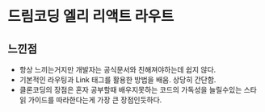 # 드림코딩 엘리 리액트 라우트
## 느낀점
- 항상 느끼는거지만 개발자는 공식문서와 친해져야하는데 쉽지 않다.
- 기본적인 라우팅과 Link 태그를 활용한 방법을 배움. 상당히 간단함.
- 클론코딩의 장점은 혼자 공부할때 배우지못하는 코드의 가독성을 늘릴수있는 스타읽 가이드를 따라한다는게 가장 큰 장점인듯하다.
